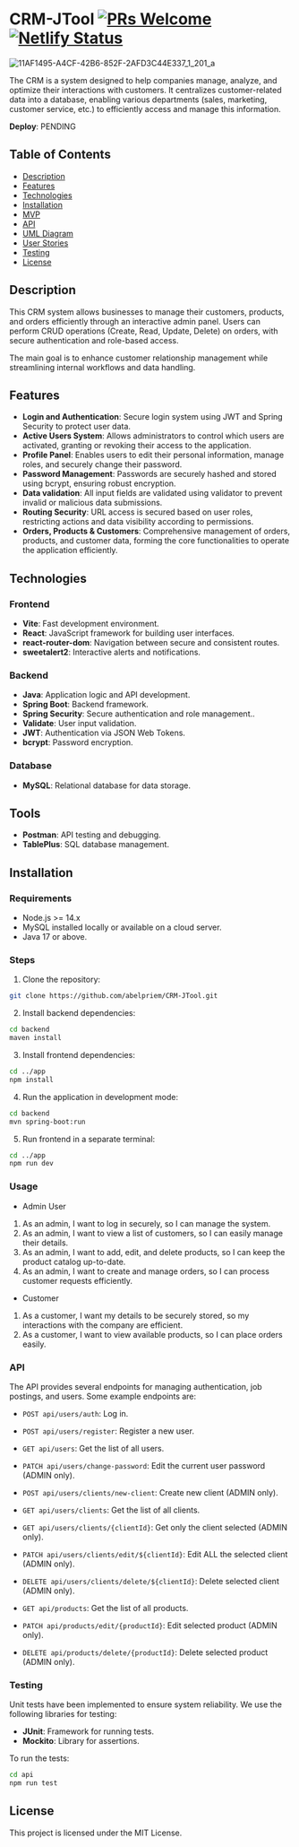 # CRM-JTool [![PRs Welcome](https://img.shields.io/badge/PRs-welcome-brightgreen.svg?style=flat-square)](http://makeapullrequest.com)[![Netlify Status](https://api.netlify.com/api/v1/badges/633082cd-8c9e-4c2e-b2fc-b3063e66d8b2/deploy-status)](https://app.netlify.com/sites/portfolio-abelprieto-fullstack/deploys)

![11AF1495-A4CF-42B6-852F-2AFD3C44E337_1_201_a](https://github.com/user-attachments/assets/db4ee1f8-494a-4e20-a339-f15ac84b9e23)

The CRM is a system designed to help companies manage, analyze, and optimize their interactions with customers. It centralizes customer-related data into a database, enabling various departments (sales, marketing, customer service, etc.) to efficiently access and manage this information.

**Deploy**: PENDING

## Table of Contents

- [Description](#description)
- [Features](#features)
- [Technologies](#technologies)
- [Installation](#installation)
- [MVP](#mvp)
- [API](#api)
- [UML Diagram](#uml)
- [User Stories](#stories)
- [Testing](#testing)
- [License](#license)

## Description

This CRM system allows businesses to manage their customers, products, and orders efficiently through an interactive admin panel. Users can perform CRUD operations (Create, Read, Update, Delete) on orders, with secure authentication and role-based access.

The main goal is to enhance customer relationship management while streamlining internal workflows and data handling.

## Features

- **Login and Authentication**: Secure login system using JWT and Spring Security to protect user data.
- **Active Users System**: Allows administrators to control which users are activated, granting or revoking their access to the application.
- **Profile Panel**: Enables users to edit their personal information, manage roles, and securely change their password.
- **Password Management**: Passwords are securely hashed and stored using bcrypt, ensuring robust encryption.
- **Data validation**: All input fields are validated using validator to prevent invalid or malicious data submissions.
- **Routing Security**: URL access is secured based on user roles, restricting actions and data visibility according to permissions.
- **Orders, Products & Customers**: Comprehensive management of orders, products, and customer data, forming the core functionalities to operate the application efficiently.

## Technologies

### Frontend

- **Vite**: Fast development environment.
- **React**: JavaScript framework for building user interfaces.
- **react-router-dom**: Navigation between secure and consistent routes.
- **sweetalert2**: Interactive alerts and notifications.

### Backend

- **Java**: Application logic and API development.
- **Spring Boot**: Backend framework.
- **Spring Security**: Secure authentication and role management..
- **Validate**: User input validation.
- **JWT**: Authentication via JSON Web Tokens.
- **bcrypt**: Password encryption.

### Database

- **MySQL**: Relational database for data storage.

## Tools

- **Postman**: API testing and debugging.
- **TablePlus**: SQL database management.

## Installation

### Requirements

- Node.js >= 14.x
- MySQL installed locally or available on a cloud server.
- Java 17 or above.

### Steps

1. Clone the repository:

```bash
git clone https://github.com/abelpriem/CRM-JTool.git

```

2. Install backend dependencies:

```bash
cd backend
maven install
```

3. Install frontend dependencies:

```bash
cd ../app
npm install
```

4. Run the application in development mode:

```bash
cd backend
mvn spring-boot:run
```

5. Run frontend in a separate terminal:

```bash
cd ../app
npm run dev
```

### Usage

- Admin User

1. As an admin, I want to log in securely, so I can manage the system.
2. As an admin, I want to view a list of customers, so I can easily manage their details.
3. As an admin, I want to add, edit, and delete products, so I can keep the product catalog up-to-date.
4. As an admin, I want to create and manage orders, so I can process customer requests efficiently.

- Customer

1. As a customer, I want my details to be securely stored, so my interactions with the company are efficient.
2. As a customer, I want to view available products, so I can place orders easily.

### API

The API provides several endpoints for managing authentication, job postings, and users. Some example endpoints are:

- `POST api/users/auth`: Log in.
- `POST api/users/register`: Register a new user.
- `GET api/users`: Get the list of all users.
- `PATCH api/users/change-password`: Edit the current user password (ADMIN only).
- `POST api/users/clients/new-client`: Create new client (ADMIN only).
- `GET api/users/clients`: Get the list of all clients.
- `GET api/users/clients/{clientId}`: Get only the client selected (ADMIN only).
- `PATCH api/users/clients/edit/${clientId}`: Edit ALL the selected client (ADMIN only).
- `DELETE api/users/clients/delete/${clientId}`: Delete selected client (ADMIN only).

- `GET api/products`: Get the list of all products.
- `PATCH api/products/edit/{productId}`: Edit selected product (ADMIN only).
- `DELETE api/products/delete/{productId}`: Delete selected product (ADMIN only).

### Testing

Unit tests have been implemented to ensure system reliability. We use the following libraries for testing:

- **JUnit**: Framework for running tests.
- **Mockito**: Library for assertions.

To run the tests:

```bash
cd api
npm run test

```

## License

This project is licensed under the MIT License.
